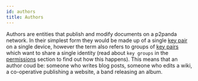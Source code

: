 ```yaml
---
id: authors
title: Authors
---
```


Authors are entities that publish and modify documents on a p2panda network. In their simplest form they would be made up of a single [key pair][keypairs] on a single device, however the term also refers to groups of [key pairs][keypairs] which want to share a single identity (read about `key groups` in the [permissions][permissions] section to find out how this happens). This means that an author coud be: someone who writes blog posts, someone who edits a wiki, a co-operative publishing a website, a band releasing an album.

[documents]: /specification/data-types/documents
[permissions]: /specification/core-concepts/permissions
[keypairs]: /specification/data-types/key-pairs
